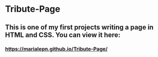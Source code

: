 # Tribute-Page

## This is one of my first projects writing a page in HTML and CSS. You can view it here: 
### https://marialepn.github.io/Tribute-Page/
